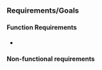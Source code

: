 ### Requirements/Goals
#### Function Requirements
- 
#### Non-functional requirements
<!--stackedit_data:
eyJoaXN0b3J5IjpbLTM3ODUxNjYwOF19
-->